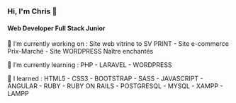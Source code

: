 ### Hi, I'm Chris 👋

#### Web Developer Full Stack Junior

 🔭 I’m currently working on : Site web vitrine to SV PRINT - Site e-commerce Prix-Marché - Site WORDPRESS Naître enchantés
 
 🌱 I’m currently learning : PHP - LARAVEL - WORDPRESS
 
 👯 I learned : HTML5 - CSS3 - BOOTSTRAP - SASS - JAVASCRIPT - ANGULAR - RUBY - RUBY ON RAILS - POSTGRESQL - MYSQL - XAMPP - LAMPP 

